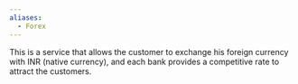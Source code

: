 ```yaml
---
aliases:
  - Forex
---
```

This is a service that allows the customer to exchange his foreign currency with INR (native currency), and each bank provides a competitive rate to attract the customers.